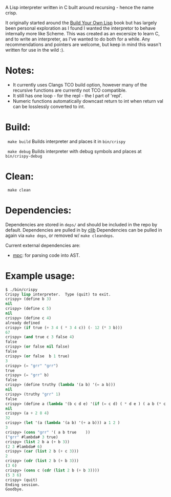 A Lisp interpreter written in C built around recursing - hence the name crisp.

It originally started around the [Build Your Own Lisp](http://www.buildyourownlisp.com/) book but has largely been personal exploration as I found I wanted the interpretor to behave internally more like Scheme.  This was created as an excersize to learn C, and to write an interpreter, as I've wanted to do both for a while.  Any recommendations and pointers are welcome, but keep in mind this wasn't written for use in the wild :).

# Notes:
 - It currently uses Clangs TCO build option, however many of the recursive functions are currently not TCO compatible.
 - It still has one loop - for the repl - the l part of 'repl'.
 - Numeric functions automatically downcast return to int when return val can be losslessly converted to int.

# Build:
``` make build```
Builds interpreter and places it in ```bin/crispy```

``` make debug```
Builds interpreter with debug symbols and places at ```bin/crispy-debug```

# Clean:
``` make clean```

# Dependencies:
Dependencies are stored in `deps/` and should be included in the repo by default.
Dependencies are pulled in by [clib](https://github.com/clibs/clib)
Dependencies can be pulled in again via `make deps`, or removed w/ `make cleandeps`.

Current external dependencies are:
 - [mpc](https://github.com/orangeduck/mpc): for parsing code into AST.

# Example usage:
```lisp
$ ./bin/crispy
Crispy lisp interpreter.  Type (quit) to exit.
crispy> (define b 3)
nil
crispy> (define c 5)
nil
crispy> (define c 4)
already defined
crispy> (if true (+ 3 4 ( * 3 4 c)) (- 12 (* 3 b)))
67
crispy> (and true c 3 false 4)
false
crispy> (or false nil false)
false
crispy> (or false  b 1 true)
3
crispy> (= "grr" "grr")
true
crispy> (= "grr" b)
false
crispy> (define truthy (lambda '(a b) '(= a b)))
nil
crispy> (truthy "grr" 1)
false
crispy> (define a (lambda '(b c d e) '(if (= c d) ( * d e ) ( a b (* c 2 ) d e))))
nil
crispy> (a + 2 8 4)
32
crispy> (let '(a (lambda '(a b) '(+ a b))) a 1 2 )
3
crispy> (cons "grr" '( a b true    ))
("grr" #lambda# 3 true)
crispy> (list 2 b a (+ b 3))
(2 3 #lambda# 6)
crispy> (car (list 2 b (+ c 3)))
2
crispy> (cdr (list 2 b (+ b 3)))
(3 6)
crispy> (cons c (cdr (list 2 b (+ b 3))))
(5 3 6)
crispy> (quit)
Ending session.
Goodbye.
 ```
